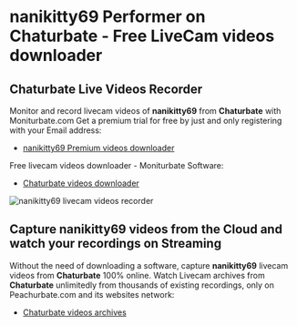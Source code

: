 # nanikitty69 Performer on Chaturbate - Free LiveCam videos downloader

## Chaturbate Live Videos Recorder

Monitor and record livecam videos of **nanikitty69** from **Chaturbate** with Moniturbate.com
Get a premium trial for free by just and only registering with your Email address:
* [nanikitty69 Premium videos downloader](https://moniturbate.com/request-demo-licence-key.html)

Free livecam videos downloader - Moniturbate Software:
* [Chaturbate videos downloader](https://moniturbate.com/moniturbate-download-software.html)

![nanikitty69 livecam videos recorder](https://peachurnet.com/templates/moniturbate-software.png)


## Capture nanikitty69 videos from the Cloud and watch your recordings on Streaming

Without the need of downloading a software, capture **nanikitty69** livecam videos from **Chaturbate** 100% online.
Watch Livecam archives from **Chaturbate** unlimitedly from thousands of existing recordings, only on Peachurbate.com and its websites network:
* [Chaturbate videos archives](https://peachurnet.com/)